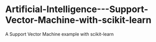# Artificial-Intelligence---Support-Vector-Machine-with-scikit-learn
A Support Vector Machine example with scikit-learn
